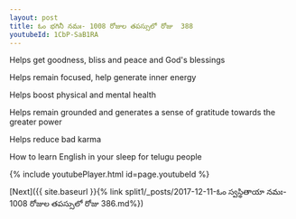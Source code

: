 ```yaml
---
layout: post
title: ఓం భగినీ నమః- 1008 రోజుల తపస్సులో రోజు  388
youtubeId: 1CbP-SaB1RA
---
```

 
 
Helps get goodness, bliss and peace and God's blessings
 
Helps remain focused, help generate inner energy 
 
Helps boost physical and mental health 
 
Helps remain grounded and generates a sense of gratitude towards the greater power 
 
Helps reduce bad karma
 
How to learn English in your sleep for telugu people
 
 
 
 


{% include youtubePlayer.html id=page.youtubeId %}
 
[Next]({{ site.baseurl }}{% link split1/_posts/2017-12-11-ఓం స్వస్థితాయా నమః- 1008 రోజుల తపస్సులో రోజు  386.md%})
 
